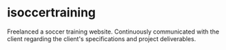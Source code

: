 # isoccertraining


Freelanced a soccer training website. 
Continuously communicated with the client regarding the client's specifications and project deliverables.


